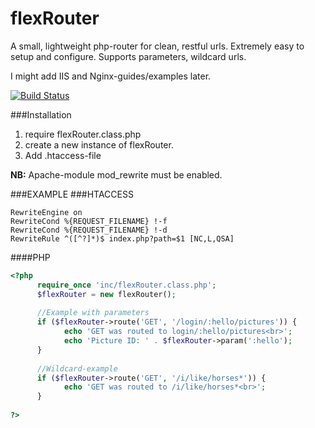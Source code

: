 # flexRouter
A small, lightweight php-router for clean, restful urls. Extremely easy to setup and configure.
Supports parameters, wildcard urls.

I might add IIS and Nginx-guides/examples later.

[![Build Status](https://travis-ci.org/ErlendEllingsen/flexRouter.svg)](https://travis-ci.org/ErlendEllingsen/flexRouter/)

###Installation
1. require flexRouter.class.php
2. create a new instance of flexRouter. 
3. Add .htaccess-file

**NB:** Apache-module mod_rewrite must be enabled.

###EXAMPLE
###HTACCESS
```htaccess
RewriteEngine on
RewriteCond %{REQUEST_FILENAME} !-f
RewriteCond %{REQUEST_FILENAME} !-d
RewriteRule ^([^?]*)$ index.php?path=$1 [NC,L,QSA]
```

####PHP

```php
<?php
      require_once 'inc/flexRouter.class.php';
      $flexRouter = new flexRouter();
      
      //Example with parameters 
      if ($flexRouter->route('GET', '/login/:hello/pictures')) {
            echo 'GET was routed to login/:hello/pictures<br>';
            echo 'Picture ID: ' . $flexRouter->param(':hello');
      }  
      
      //Wildcard-example
      if ($flexRouter->route('GET', '/i/like/horses*')) {
            echo 'GET was routed to /i/like/horses*<br>';
      }  
      
?>
```
